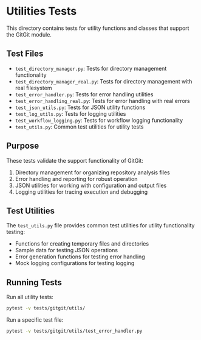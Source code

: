 # Utilities Tests

This directory contains tests for utility functions and classes that support the GitGit module.

## Test Files

- `test_directory_manager.py`: Tests for directory management functionality
- `test_directory_manager_real.py`: Tests for directory management with real filesystem
- `test_error_handler.py`: Tests for error handling utilities
- `test_error_handling_real.py`: Tests for error handling with real errors
- `test_json_utils.py`: Tests for JSON utility functions
- `test_log_utils.py`: Tests for logging utilities
- `test_workflow_logging.py`: Tests for workflow logging functionality
- `test_utils.py`: Common test utilities for utility tests

## Purpose

These tests validate the support functionality of GitGit:

1. Directory management for organizing repository analysis files
2. Error handling and reporting for robust operation
3. JSON utilities for working with configuration and output files
4. Logging utilities for tracing execution and debugging

## Test Utilities

The `test_utils.py` file provides common test utilities for utility functionality testing:

- Functions for creating temporary files and directories
- Sample data for testing JSON operations
- Error generation functions for testing error handling
- Mock logging configurations for testing logging

## Running Tests

Run all utility tests:

```bash
pytest -v tests/gitgit/utils/
```

Run a specific test file:

```bash
pytest -v tests/gitgit/utils/test_error_handler.py
```